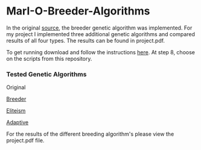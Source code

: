 # MarI-O-Breeder-Algorithms

In the original [source](https://github.com/mam91/Neat-Genetic-Mario), the breeder genetic algorithm was implemented. For my project I implemented three additional genetic algorithms and compared results of all four types. The results can be found in project.pdf. 

To get running download and follow the instructions [here](https://github.com/mam91/Neat-Genetic-Mario). At step 8, choose on the scripts from this repository.

### Tested Genetic Algorithms
Original

[Breeder](https://www.researchgate.net/publication/2423271_Predictive_Models_for_the_Breeder_Genetic_Algorithm)

[Eliteism](https://www.cse.unr.edu/~sushil/class/gas/papers/baluja95removing.pdf)

[Adaptive](http://eprints.iisc.ernet.in/6971/2/adaptive.pdf)

For the results of the different breeding algorithm's please view the project.pdf file.
